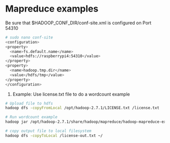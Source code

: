 # Mapreduce examples

Be sure that $HADOOP_CONF_DIR/conf-site.xml is configured on Port 54310

```bash
# sudo nano conf-site
<configuration>
<property>
  <name>fs.default.name</name>
  <value>hdfs://raspberrypi4:54310</value>
</property>
<property>
  <name>hadoop.tmp.dir</name>
  <value>/hdfs/tmp</value>
</property>
</configuration>

```
1. Example: Use license.txt file to do a wordcount example

```bash
# Upload file to hdfs
hadoop dfs -copyFromLocal /opt/hadoop-2.7.1/LICENSE.txt /license.txt

```

```bash
# Run wordcount example
hadoop jar /opt/hadoop-2.7.1/share/hadoop/mapreduce/hadoop-mapreduce-examples-2.7.1.jar wordcount /license.txt /license-out.txt

```

```bash
# copy output file to local filesystem
hadoop dfs -copyToLocal /license-out.txt ~/
```




